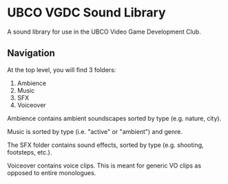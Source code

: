 # UBCO VGDC Sound Library
A sound library for use in the UBCO Video Game Development Club.

## Navigation
At the top level, you will find 3 folders:
1. Ambience
2. Music
3. SFX
4. Voiceover

Ambience contains ambient soundscapes sorted by type (e.g. nature, city).

Music is sorted by type (i.e. "active" or "ambient") and genre.

The SFX folder contains sound effects, sorted by type (e.g. shooting, footsteps, etc.).

Voiceover contains voice clips. This is meant for generic VO clips as opposed to entire monologues.
